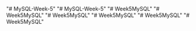 "# MySQL-Week-5" 
"# MySQL-Week-5" 
"# Week5MySQL" 
"# Week5MySQL" 
"# Week5MySQL" 
"# Week5MySQL" 
"# Week5MySQL" 
"# Week5MySQL" 

